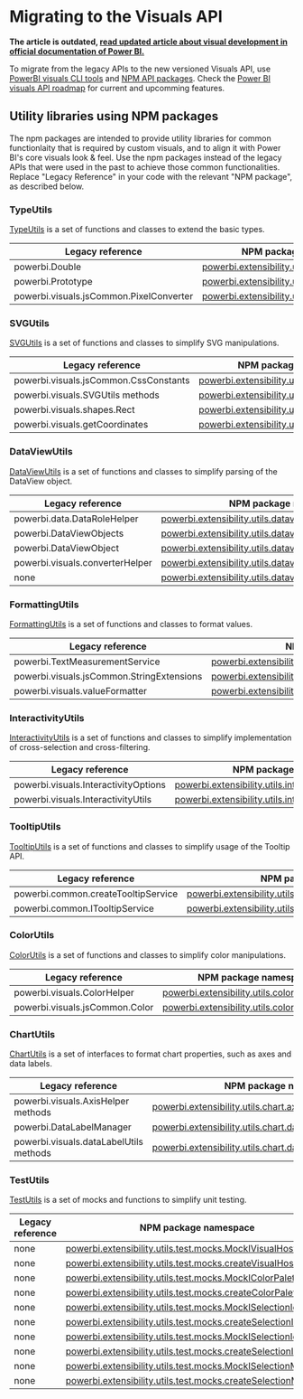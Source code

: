 # Migrating to the Visuals API

**The article is outdated, [read updated article about visual development in official documentation of Power BI.](https://docs.microsoft.com/power-bi/developer/visuals/custom-visual-develop-tutorial)**


To migrate from the legacy APIs to the new versioned Visuals API, use [PowerBI visuals CLI tools](https://github.com/Microsoft/PowerBI-visuals#setting-up-environment) and [NPM API packages](#utility-libraries-using-npm-packages).
Check the [Power BI visuals API roadmap](https://github.com/Microsoft/PowerBI-visuals/tree/master/Roadmap) for current and upcomming features.


## Utility libraries using NPM packages
The npm packages are intended to provide utility libraries for common functionlaity that is required by custom visuals, and to align it with Power BI's core visuals look & feel. 
Use the npm packages instead of the legacy APIs that were used in the past to achieve those common functionalities. Replace "Legacy Reference" in your code with the relevant "NPM package", as described below.

### TypeUtils

[TypeUtils](https://www.npmjs.com/package/powerbi-visuals-utils-typeutils) is a set of functions and classes to extend the basic types.

Legacy reference | NPM package namespace
--------------|----------------------
powerbi.Double | [powerbi.extensibility.utils.type.Double](https://github.com/Microsoft/powerbi-visuals-utils-typeutils/blob/master/docs/api/double.md)
powerbi.Prototype | [powerbi.extensibility.utils.type.Prototype](https://github.com/Microsoft/powerbi-visuals-utils-typeutils/blob/master/docs/api/prototype.md)
powerbi.visuals.jsCommon.PixelConverter | [powerbi.extensibility.utils.type.PixelConverter](https://github.com/Microsoft/powerbi-visuals-utils-typeutils/blob/master/docs/api/pixelconverter.md)

### SVGUtils

[SVGUtils](https://www.npmjs.com/package/powerbi-visuals-utils-svgutils) is a set of functions and classes to simplify SVG manipulations.

Legacy reference | NPM package namespace
--------------|----------------------
powerbi.visuals.jsCommon.CssConstants | [powerbi.extensibility.utils.svg.CssConstants](https://github.com/Microsoft/powerbi-visuals-utils-svgutils/blob/master/docs/api/cssConstants.md)
powerbi.visuals.SVGUtils methods | [powerbi.extensibility.utils.svg methods](https://github.com/Microsoft/powerbi-visuals-utils-svgutils/blob/master/docs/api/manipulatation.md)
powerbi.visuals.shapes.Rect | [powerbi.extensibility.utils.svg.shapes.Rect](https://github.com/Microsoft/powerbi-visuals-utils-svgutils/blob/master/docs/api/rect.md)
powerbi.visuals.getCoordinates | [powerbi.extensibility.utils.svg.getCoordinates](https://github.com/Microsoft/powerbi-visuals-utils-svgutils/blob/master/docs/api/pointer.md)

### DataViewUtils

[DataViewUtils](https://www.npmjs.com/package/powerbi-visuals-utils-dataviewutils) is a set of functions and classes to simplify parsing of the DataView object.

Legacy reference | NPM package namespace
--------------|----------------------
powerbi.data.DataRoleHelper | [powerbi.extensibility.utils.dataview.DataRoleHelper](https://github.com/Microsoft/powerbi-visuals-utils-dataviewutils/blob/master/docs/api/data-role-helper.md)
powerbi.DataViewObjects | [powerbi.extensibility.utils.dataview.DataViewObjects](https://github.com/Microsoft/powerbi-visuals-utils-dataviewutils/blob/master/docs/api/data-view-objects.md)
powerbi.DataViewObject  | [powerbi.extensibility.utils.dataview.DataViewObject](https://github.com/Microsoft/powerbi-visuals-utils-dataviewutils/blob/master/docs/api/data-view-object.md)
powerbi.visuals.converterHelper | [powerbi.extensibility.utils.dataview.converterHelper](https://github.com/Microsoft/powerbi-visuals-utils-dataviewutils/blob/master/docs/api/converter-helper.md)
none | [powerbi.extensibility.utils.dataview.DataViewObjectsParser](https://github.com/Microsoft/powerbi-visuals-utils-dataviewutils/blob/master/docs/api/data-view-objects-parser.md)

### FormattingUtils

[FormattingUtils](https://www.npmjs.com/package/powerbi-visuals-utils-formattingutils) is a set of functions and classes to format values.

Legacy reference | NPM package namespace
---------------------|----------------------
powerbi.TextMeasurementService | [powerbi.extensibility.utils.formatting.textMeasurementService](https://github.com/Microsoft/powerbi-visuals-utils-formattingutils/blob/master/docs/api/text-measurement-service.md)
powerbi.visuals.jsCommon.StringExtensions | [powerbi.extensibility.utils.formatting.stringExtensions](https://github.com/Microsoft/powerbi-visuals-utils-formattingutils/blob/master/docs/api/string-extensions.md)
powerbi.visuals.valueFormatter | [powerbi.extensibility.utils.formatting.valueFormatter](https://github.com/Microsoft/powerbi-visuals-utils-formattingutils/blob/master/docs/api/value-formatter.md)

### InteractivityUtils

[InteractivityUtils](https://www.npmjs.com/package/powerbi-visuals-utils-interactivityutils) is a set of functions and classes to simplify implementation of cross-selection and cross-filtering.

Legacy reference | NPM package namespace
--------------|----------------------
powerbi.visuals.InteractivityOptions | [powerbi.extensibility.utils.interactivity](https://github.com/Microsoft/powerbi-visuals-utils-interactivityutils/blob/master/docs/api/interactivityService.md)
powerbi.visuals.InteractivityUtils | [powerbi.extensibility.utils.interactivity.interactivityUtils](https://github.com/Microsoft/powerbi-visuals-utils-interactivityutils/blob/master/docs/api/interactivityUtils.md)


### TooltipUtils

[TooltipUtils](https://www.npmjs.com/package/powerbi-visuals-utils-tooltiputils) is a set of functions and classes to simplify usage of the Tooltip API.

Legacy reference | NPM package namespace
--------------|----------------------
powerbi.common.createTooltipService | [powerbi.extensibility.utils.tooltip.createTooltipServiceWrapper](https://github.com/Microsoft/powerbi-visuals-utils-tooltiputils/blob/master/docs/api/tooltipservice.md)
powerbi.common.ITooltipService | [powerbi.extensibility.utils.tooltip.ITooltipServiceWrapper](https://github.com/Microsoft/powerbi-visuals-utils-tooltiputils/blob/master/docs/api/tooltipservice.md#itooltipservicewrapper)
 

### ColorUtils

[ColorUtils](https://www.npmjs.com/package/powerbi-visuals-utils-colorutils) is a set of functions and classes to simplify color manipulations.

Legacy reference | NPM package namespace
--------------|----------------------
powerbi.visuals.ColorHelper | [powerbi.extensibility.utils.color.ColorHelper](https://github.com/Microsoft/powerbi-visuals-utils-colorutils/blob/master/docs/api/colorHelper.md)
powerbi.visuals.jsCommon.Color | [powerbi.extensibility.utils.color methods](https://github.com/Microsoft/powerbi-visuals-utils-colorutils/blob/master/docs/api/colorUtils.md)


### ChartUtils

[ChartUtils](https://www.npmjs.com/package/powerbi-visuals-utils-chartutils) is a set of interfaces to format chart properties, such as axes and data labels.

Legacy reference | NPM package namespace
--------------|----------------------
powerbi.visuals.AxisHelper methods | [powerbi.extensibility.utils.chart.axis methods](https://github.com/Microsoft/powerbi-visuals-utils-chartutils/blob/master/docs/api/axis-helper.md)
powerbi.DataLabelManager | [powerbi.extensibility.utils.chart.dataLabel.DataLabelManager](https://github.com/Microsoft/powerbi-visuals-utils-chartutils/blob/master/docs/api/data-label-manager.md)
powerbi.visuals.dataLabelUtils methods | [powerbi.extensibility.utils.chart.dataLabel.utils methods](https://github.com/Microsoft/powerbi-visuals-utils-chartutils/blob/master/docs/api/data-label-utils.md)


### TestUtils

[TestUtils](https://www.npmjs.com/package/powerbi-visuals-utils-testutils) is a set of mocks and functions to simplify unit testing.

Legacy reference | NPM package namespace
--------------|----------------------
none | [powerbi.extensibility.utils.test.mocks.MockIVisualHost](https://github.com/Microsoft/powerbi-visuals-utils-testutils/blob/master/docs/api/mock-ivisual-host.md)
none | [powerbi.extensibility.utils.test.mocks.createVisualHost](https://github.com/Microsoft/powerbi-visuals-utils-testutils/blob/master/docs/api/mock-ivisual-host.md#createvisualhost)
none | [powerbi.extensibility.utils.test.mocks.MockIColorPalette](https://github.com/Microsoft/powerbi-visuals-utils-testutils/blob/master/docs/api/mock-icolor-palette.md)
none | [powerbi.extensibility.utils.test.mocks.createColorPalette](https://github.com/Microsoft/powerbi-visuals-utils-testutils/blob/master/docs/api/mock-icolor-palette.md#createcolorpalette)
none | [powerbi.extensibility.utils.test.mocks.MockISelectionId](https://github.com/Microsoft/powerbi-visuals-utils-testutils/blob/master/docs/api/mock-iselectionid.md)
none | [powerbi.extensibility.utils.test.mocks.createSelectionId](https://github.com/Microsoft/powerbi-visuals-utils-testutils/blob/master/docs/api/mock-iselectionid.md#createselectionid)
none | [powerbi.extensibility.utils.test.mocks.MockISelectionIdBuilder](https://github.com/Microsoft/powerbi-visuals-utils-testutils/blob/master/docs/api/mock-iselection-idbuilder.md)
none | [powerbi.extensibility.utils.test.mocks.createSelectionIdBuilder](https://github.com/Microsoft/powerbi-visuals-utils-testutils/blob/master/docs/api/mock-iselection-idbuilder.md#createselectionidbuilder)
none | [powerbi.extensibility.utils.test.mocks.MockISelectionManager](https://github.com/Microsoft/powerbi-visuals-utils-testutils/blob/master/docs/api/mock-iselection-manager.md)
none | [powerbi.extensibility.utils.test.mocks.createSelectionManager](https://github.com/Microsoft/powerbi-visuals-utils-testutils/blob/master/docs/api/mock-iselection-manager.md#createselectionmanager)